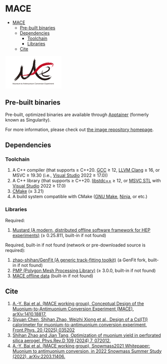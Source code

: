 # MACE

- [MACE](#mace)
  - [Pre-built binaries](#pre-built-binaries)
  - [Dependencies](#dependencies)
    - [Toolchain](#toolchain)
    - [Libraries](#libraries)
  - [Cite](#cite)

![MACE](document/picture/MACE_logo_v2.svg)

## Pre-built binaries

Pre-built, optimized binaries are available through [Apptainer](https://apptainer.org/) (formerly known as Singularity).

For more information, please check out [the image repository homepage](https://github.com/zhao-shihan/MACE-apptainer).

## Dependencies

### Toolchain

1. A C++ compiler (that supports ≥ C++20. [GCC](https://gcc.gnu.org/) ≥ 12, [LLVM Clang](https://clang.llvm.org/) ≥ 16, or MSVC ≥ 19.30 (i.e., [Visual Studio](https://visualstudio.microsoft.com/) 2022 ≥ 17.0))
2. A C++ library (that supports ≥ C++20. [libstdc++](https://gcc.gnu.org/onlinedocs/libstdc++/) ≥ 12, or [MSVC STL](https://github.com/microsoft/STL) with [Visual Studio](https://visualstudio.microsoft.com/) 2022 ≥ 17.0)
3. [CMake](https://cmake.org/) (≥ 3.21)
4. A build system compatible with CMake ([GNU Make](https://www.gnu.org/software/make/), [Ninja](https://ninja-build.org), or etc.)

### Libraries

Required:

1. [Mustard (A modern, distributed offline software framework for HEP experiments)](https://github.com/zhao-shihan/Mustard) (≥ 0.25.811, built-in if not found)

Required, built-in if not found (network or pre-downloaded source is required):

1. [zhao-shihan/GenFit (A generic track-fitting toolkit)](https://github.com/zhao-shihan/GenFit) (a GenFit fork, built-in if not found)
2. [PMP (Polygon Mesh Processing Library)](https://www.pmp-library.org/) (≥ 3.0.0, built-in if not found)
3. [MACE offline data](https://code.ihep.ac.cn/zhaoshh7/mace_offline_data) (built-in if not found)

## Cite

1. [A.-Y. Bai et al. (MACE working group), Conceptual Design of the Muonium-to-Antimuonium Conversion Experiment (MACE), arXiv:1410.18817.](https://arxiv.org/abs/2410.18817)
2. [Siyuan Chen, Shihan Zhao, Weizhi Xiong et al., Design of a CsI(Tl) calorimeter for muonium-to-antimuonium conversion experiment, Front.Phys. 20 (2025) 035202](https://doi.org/10.15302/frontphys.2025.035202)
3. [Shihan Zhao and Jian Tang, Optimization of muonium yield in perforated silica aerogel, Phys.Rev.D 109 (2024) 7, 072012.](https://doi.org/10.1103/PhysRevD.109.072012)
4. [A.-Y. Bai et al. (MACE working group), Snowmass2021 Whitepaper: Muonium to antimuonium conversion, in 2022 Snowmass Summer Study (2022), arXiv:2203.11406.](https://arxiv.org/abs/2203.11406)
